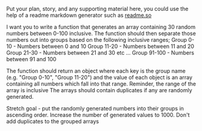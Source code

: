 Put your plan, story, and any supporting material here, you could use the help of a readme markdown generator such as [readme.so](https://readme.so/)

I want you to write a function that generates an array containing 30 random numbers between 0-100 inclusive.
The function should then separate those numbers out into groups based on the following inclusive ranges;
Group 0-10 - Numbers between 0 and 10
Group 11-20 - Numbers between 11 and 20
Group 21-30 - Numbers between 21 and 30
etc ...
Group 91-100 - Numbers between 91 and 100

The function should return an object where each key is the group name (e.g. "Group 0-10", "Group 11-20") and the value of each object is an array containing all numbers which fall into that range. Reminder, the range of the array is inclusive 
The arrays should contain duplicates if any are randomly generated.


Stretch goal - put the randomly generated numbers into their groups in ascending order.
Increase the number of generated values to 1000. Don't add duplicates to the grouped arrays